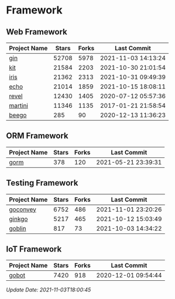 # Framework

## Web Framework
| Project Name | Stars | Forks | Last Commit |
| ------------ | ----- | ----- | ----------- |
| [gin](https://github.com/gin-gonic/gin) | 52708 | 5978 | 2021-11-03 14:13:24 |
| [kit](https://github.com/go-kit/kit) | 21584 | 2203 | 2021-10-30 21:01:54 |
| [iris](https://github.com/kataras/iris) | 21362 | 2313 | 2021-10-31 09:49:39 |
| [echo](https://github.com/labstack/echo) | 21014 | 1859 | 2021-10-15 18:08:11 |
| [revel](https://github.com/revel/revel) | 12430 | 1405 | 2020-07-12 05:57:36 |
| [martini](https://github.com/go-martini/martini) | 11346 | 1135 | 2017-01-21 21:58:54 |
| [beego](https://github.com/astaxie/beego) | 285 | 90 | 2020-12-13 11:36:23 |

## ORM Framework
| Project Name | Stars | Forks | Last Commit |
| ------------ | ----- | ----- | ----------- |
| [gorm](https://github.com/jinzhu/gorm) | 378 | 120 | 2021-05-21 23:39:31 |

## Testing Framework
| Project Name | Stars | Forks | Last Commit |
| ------------ | ----- | ----- | ----------- |
| [goconvey](https://github.com/smartystreets/goconvey) | 6752 | 486 | 2021-11-01 23:20:26 |
| [ginkgo](https://github.com/onsi/ginkgo) | 5217 | 465 | 2021-10-12 15:03:49 |
| [goblin](https://github.com/franela/goblin) | 817 | 73 | 2021-10-03 14:34:22 |

## IoT Framework
| Project Name | Stars | Forks | Last Commit |
| ------------ | ----- | ----- | ----------- |
| [gobot](https://github.com/hybridgroup/gobot) | 7420 | 918 | 2020-12-01 09:54:44 |

*Update Date: 2021-11-03T18:00:45*